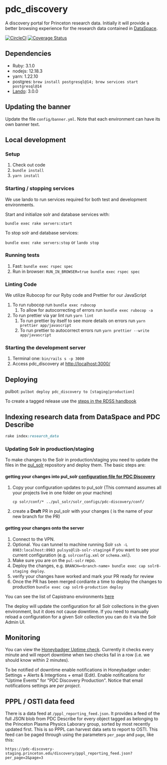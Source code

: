 # pdc_discovery

A discovery portal for Princeton research data. Initially it will provide a better browsing experience for the research data contained in [DataSpace](https://dataspace.princeton.edu).

[![CircleCI](https://circleci.com/gh/pulibrary/pdc_discovery.svg?style=svg)](https://circleci.com/gh/pulibrary/pdc_discovery)
[![Coverage Status](https://coveralls.io/repos/github/pulibrary/pdc_discovery/badge.svg?branch=main)](https://coveralls.io/github/pulibrary/pdc_discovery?branch=main)


## Dependencies
* Ruby: 3.1.0
* nodejs: 12.18.3
* yarn: 1.22.10
* postgres: `brew install postgresql@14; brew services start postgresql@14`
* [Lando](https://github.com/lando/lando/releases): 3.0.0

## Updating the banner

Update the file `config/banner.yml`. Note that each environment can have its own banner text.

## Local development

### Setup
1. Check out code
2. `bundle install`
3. `yarn install`

### Starting / stopping services
We use lando to run services required for both test and development environments.

Start and initialize solr and database services with:

`bundle exec rake servers:start`

To stop solr and database services:

`bundle exec rake servers:stop` or `lando stop`

### Running tests
1. Fast: `bundle exec rspec spec`
2. Run in browser: `RUN_IN_BROWSER=true bundle exec rspec spec`

### Linting Code
We utilize Rubocop for our Ryby code and Prettier for our JavaScript
1. To run rubocop run `bundle exec rubocop`
   1. To allow for autocorrecting of errors run `bundle exec rubocop -a`
1. To run prettier via yar lint run `yarn lint`
   1. To run prettier by itself to see more details on errors run `yarn prettier app/javascript`
   1. To run prettier to autocorrect errors run `yarn prettier --write app/javascript`

### Starting the development server

1. Terminal one: `bin/rails s -p 3000`
3. Access pdc_discovery at [http://localhost:3000/](http://localhost:3000/)

## Deploying
pulbot: `pulbot deploy pdc_discovery to [staging|production]`

To create a tagged release use the [steps in the RDSS handbook](https://github.com/pulibrary/rdss-handbook/blob/main/release_process.md)

## Indexing research data from DataSpace and PDC Describe

```ruby
rake index:research_data
```

### Updating Solr in production/staging
To make changes to the Solr in production/staging you need to update the files in the [pul_solr](https://github.com/pulibrary/pul_solr) repository and deploy them. The basic steps are:

#### getting your changes into pul_solr [configuration file for PDC Discovery](https://github.com/pulibrary/pul_solr/tree/main/solr_configs/pdc-discovery)
1. Copy your configuration updates to pul_solr (This command assumes all your projects live in one folder on your machine)
   ```
   cp solr/conf/* ../pul_solr/solr_configs/pdc-discovery/conf/
   ```
1. create a **Draft** PR in pul_solr with your changes (<branch-name> is the name of your new branch for the PR)


#### getting your changes onto the server
1. Connect to the VPN.
1. Optional. You can tunnel to machine running Solr `ssh -L 8983:localhost:8983 pulsys@lib-solr-staging4` if you want to see your current configuration (e.g. `solrconfig.xml` or `schema.xml`).
1. Make sure you are on the `pul-solr` repo.
1. Deploy the changes, e.g. `BRANCH=<branch-name> bundle exec cap solr8-staging deploy`.
1. verify your changes have worked and mark your PR ready for review
1. Once the PR has been merged cordiante a time to deploy the changes to production `bundle exec cap solr8-production deploy`


You can see the list of Capistrano environments [here](https://github.com/pulibrary/pul_solr/tree/main/config/deploy)

The deploy will update the configuration for all Solr collections in the given environment, but it does not cause downtime. If you need to manually reload a configuration for a given Solr collection you can do it via the Solr Admin UI.

## Monitoring
You can view the [Honeybadger Uptime check](https://app.honeybadger.io/projects/95072/sites/d932489f-8a8c-4058-964b-df268f589f5a). Currently it checks every minute and will report downtime when two checks fail in a row (i.e. we should know within 2 minutes).

To be notified of downtime enable notifications in Honeybadger under: Settings + Alerts & Integrtions + email (Edit). Enable notifications for "Uptime Events" for "PDC Discovery Production". Notice that email notifications settings are *per project*.

## PPPL / OSTI data feed
There is a data feed at `/pppl_reporting_feed.json`.
It provides a feed of the full JSON blob from PDC Describe for every object tagged as belonging to the Princeton Plasma Physics Laborary group, sorted by most recently updated first. This is so PPPL can harvest data sets to report to OSTI.
This feed can be paged through using the parameters `per_page` and `page`, like this:

```
https://pdc-discovery-staging.princeton.edu/discovery/pppl_reporting_feed.json?per_page=2&page=3
```

